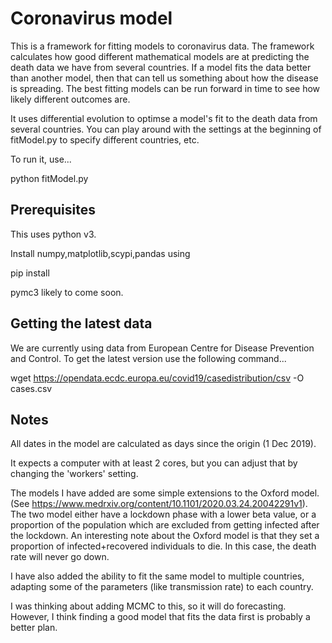 # Coronavirus model

This is a framework for fitting models to coronavirus data.  The
framework calculates how good different mathematical models are at
predicting the death data we have from several countries. If a model
fits the data better than another model, then that can tell us
something about how the disease is spreading. The best fitting models
can be run forward in time to see how likely different outcomes are.


It uses differential evolution to optimse a model's fit to the death
data from several countries. You can play around with the settings at
the beginning of fitModel.py to specify different countries, etc.

To run it, use...

python fitModel.py

## Prerequisites

This uses python v3.

Install numpy,matplotlib,scypi,pandas using

pip install

pymc3 likely to come soon.

## Getting the latest data

We are currently using data from European Centre for Disease Prevention and Control. To get the latest version use the following command...

wget https://opendata.ecdc.europa.eu/covid19/casedistribution/csv -O cases.csv

## Notes

All dates in the model are calculated as days since the origin (1 Dec 2019).

It expects a computer with at least 2 cores, but you can adjust that
by changing the 'workers' setting.

The models I have added are some simple extensions to the Oxford
model. (See
https://www.medrxiv.org/content/10.1101/2020.03.24.20042291v1). The
two model either have a lockdown phase with a lower beta value, or a
proportion of the population which are excluded from getting infected
after the lockdown. An interesting note about the Oxford model is that
they set a proportion of infected+recovered individuals to die. In
this case, the death rate will never go down.

I have also added the ability to fit the same model to multiple
countries, adapting some of the parameters (like transmission rate) to
each country.

I was thinking about adding MCMC to this, so it will do
forecasting. However, I think finding a good model that fits the data
first is probably a better plan.